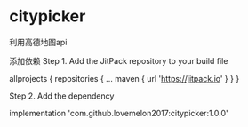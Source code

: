 # citypicker
利用高德地图api

添加依赖
Step 1. Add the JitPack repository to your build file

allprojects {
		repositories {
			...
			maven { url 'https://jitpack.io' }
		}
	}
  
Step 2. Add the dependency

implementation 'com.github.lovemelon2017:citypicker:1.0.0'
  
